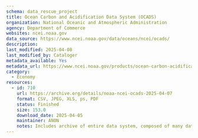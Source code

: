```yaml
---
schema: data_rescue_project 
title: Ocean Carbon and Acidification Data System (OCADS)
organization: National Oceanic and Atmospheric Administration
agency: Department of Commerce
websites: ncei.noaa.gov
data_source: https://www.ncei.noaa.gov/data/oceans/ncei/ocads/
description: 
last_modified: 2025-04-08
last_modified_by: Cataloger
metadata_available: Yes
metadata_url: https://www.ncei.noaa.gov/products/ocean-carbon-acidification-data-system
category:
  - Economy
resources:
  - id: 710
    url: https://archive.org/details/noaa-ncei-ocads-2025-04-07
    format: CSV, JPEG, XLS, ps, PDF
    status: Finished
    size: 153.0
    download_date: 2025-04-05
    maintainer: ANON
    notes: Includes archive of entire data system, composed of many datasets.  For posterity, all metadata files have been scraped and included in IA item, organized by accession number.  Would be thousands of submissions otherwise. Includes actively seeded torrent file (the one without _archive).  Alternate torrent location https//academictorrents.com/details/2b9b7040cbce323f7bc50c91ce88c6daa87fd8d1
---
```

